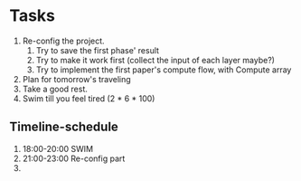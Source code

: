 # Tasks
1. Re-config the project. 
   1. Try to save the first phase' result
   2. Try to make it work first (collect the input of each layer maybe?)
   3. Try to implement the first paper's compute flow, with Compute array
2. Plan for tomorrow's traveling
3. Take a good rest.
4. Swim till you feel tired (2 * 6 * 100)

## Timeline-schedule
1. 18:00-20:00 SWIM
2. 21:00-23:00 Re-config part
3. 